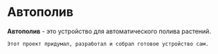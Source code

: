 # Автополив
**Автополив** - это устройство для автоматического полива растений.

```Этот проект придумал, разработал и собрал готовое устройство сам.```

